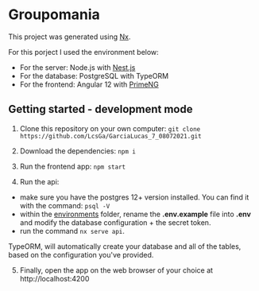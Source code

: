 # Groupomania

This project was generated using [Nx](https://nx.dev).

For this porject I used the environment below:

-   For the server: Node.js with [Nest.js](https://docs.nestjs.com/)
-   For the database: PostgreSQL with TypeORM
-   For the frontend: Angular 12 with [PrimeNG](https://primefaces.org/primeng/showcase/#/)

## Getting started - development mode

1. Clone this repository on your own computer:
   `git clone https://github.com/LcsGa/GarciaLucas_7_08072021.git`

2. Download the dependencies:
   `npm i`

3. Run the frontend app:
   `npm start`

4. Run the api:

-   make sure you have the postgres 12+ version installed. You can find it with the command: `psql -V`
-   within the [environments](apps/api/src/environments/) folder, rename the **.env.example** file into **.env** and modify the database configuration + the secret token.
-   run the command `nx serve api`.

TypeORM, will automatically create your database and all of the tables, based on the configuration you've provided.

5. Finally, open the app on the web browser of your choice at http://localhost:4200
